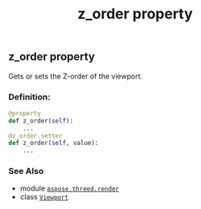 ﻿---
title: z_order property
second_title: Aspose.3D for Python via .NET API References
description: 
type: docs
weight: 90
url: /python-net/aspose.threed.render/viewport/z_order/
is_root: false
---

## z_order property


Gets or sets the Z-order of the viewport.
### Definition:
```python
@property
def z_order(self):
    ...
@z_order.setter
def z_order(self, value):
    ...
```

### See Also
* module [`aspose.threed.render`](../../)
* class [`Viewport`](/3d/python-net/aspose.threed.render/viewport)
